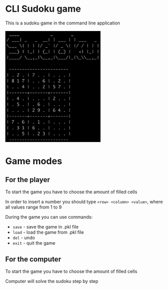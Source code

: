 # CLI Sudoku game
This is a sudoku game in the command line application<br><br>
<img width="300" alt="Game screenshot" src="pictures/game_screenshot.png">

# Game modes
## For the player 

To start the game you have to choose the amount of filled cells

In order to insert a number you should type `<row> <column> <value>`, where all values range from 1 to 9

During the game you can use commands:
* `save` - save the game in .pkl file
* `load` - load the game from .pkl file
* `del` - undo
* `exit` - quit the game

## For the computer

To start the game you have to choose the  amount of filled cells

Сomputer will solve the sudoku step by step

